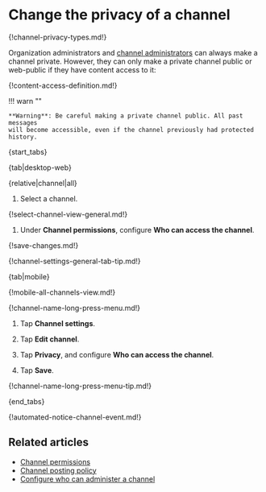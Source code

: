 # Change the privacy of a channel

{!channel-privacy-types.md!}

Organization administrators and [channel
administrators](/help/configure-who-can-administer-a-channel) can always make a
channel private. However, they can only make a private channel public or
web-public if they have content access to it:

{!content-access-definition.md!}

!!! warn ""

    **Warning**: Be careful making a private channel public. All past messages
    will become accessible, even if the channel previously had protected history.

{start_tabs}

{tab|desktop-web}

{relative|channel|all}

1. Select a channel.

{!select-channel-view-general.md!}

1. Under **Channel permissions**, configure **Who can access the channel**.

{!save-changes.md!}

{!channel-settings-general-tab-tip.md!}

{tab|mobile}

{!mobile-all-channels-view.md!}

{!channel-name-long-press-menu.md!}

1. Tap **Channel settings**.

1. Tap **Edit channel**.

1. Tap **Privacy**, and configure **Who can access the channel**.

1. Tap **Save**.

{!channel-name-long-press-menu-tip.md!}

{end_tabs}

{!automated-notice-channel-event.md!}

## Related articles

* [Channel permissions](/help/channel-permissions)
* [Channel posting policy](/help/channel-posting-policy)
* [Configure who can administer a channel](/help/configure-who-can-administer-a-channel)
